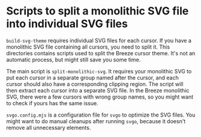# Scripts to split a monolithic SVG file into individual SVG files

`build-svg-theme` requires individual SVG files for each cursor. If you have a monolithic SVG file containing all cursors, you need to split it. This directories contains scripts used to split the Breeze cursor theme. It's not an automatic process, but might still save you some time.

The main script is `split-monolithic-svg`. It requires your monolithic SVG to put each cursor in a separate group named after the cursor, and each cursor should also have a corresponding clipping region. The script will then extract each cursor into a separate SVG file. In the Breeze monolithic SVG, there were a few cursors with wrong group names, so you might want to check if yours has the same issue.

`svgo.config.mjs` is a configuration file for `svgo` to optimize the SVG files. You might want to do manual cleanups after running `svgo`, because it doesn't remove all unnecessary elements.
